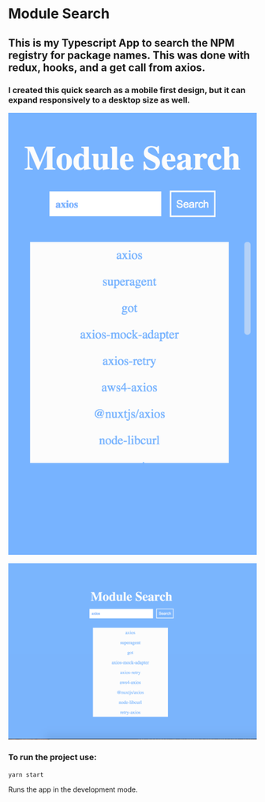 # Module Search

## This is my Typescript App to search the NPM registry for package names. This was done with redux, hooks, and a get call from axios.

### I created this quick search as a mobile first design, but it can expand responsively to a desktop size as well.



![alt text](https://github.com/lcdonaldson/ts-mod_search/blob/master/src/assets/mod-search-mobile.png?raw=true)



![alt text](https://github.com/lcdonaldson/ts-mod_search/blob/master/src/assets/mod-search-desktop.png?raw=true)



### To run the project use: 

`yarn start`

Runs the app in the development mode.

